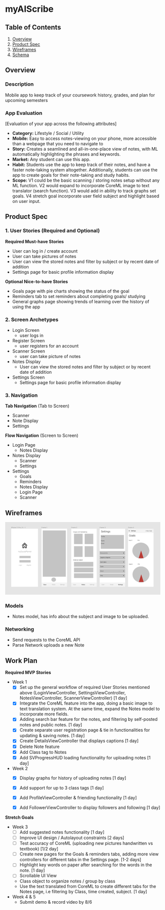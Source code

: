 

# myAIScribe

## Table of Contents
1. [Overview](#Overview)
1. [Product Spec](#Product-Spec)
1. [Wireframes](#Wireframes)
2. [Schema](#Schema)

## Overview
### Description
Mobile app to keep track of your coursework history, grades, and plan for upcoming semesters

### App Evaluation
[Evaluation of your app across the following attributes]
- **Category:** Lifestyle / Social / Utility
- **Mobile:** Easy to access notes-viewing on your phone, more accessible than a webpage that you need to navigate to
- **Story:** Creates a seamlined and all-in-one-place view of notes, with ML automatically highlighting the phrases and keywords. 
- **Market:** Any student can use this app. 
- **Habit:** Students use the app to keep track of their notes, and have a faster note-taking system altogether. Additionally, students can use the app to create goals for their note-taking and study habits. 
- **Scope:** V1 could be the basic scanning / storing notes setup without any ML function. V2 would expand to incorporate CoreML image to text translator (search function). V3 would add in ability to track graphs set goals. V4 stretch goal incorporate user field subject and highlight based on user input. 

## Product Spec

### 1. User Stories (Required and Optional)

**Required Must-have Stories**

* User can log in / create account
* User can take pictures of notes 
* User can view the stored notes and filter by subject or by recent date of addition
* Settings page for basic profile information display



**Optional Nice-to-have Stories**

* Goals page with pie charts showing the status of the goal 
* Reminders tab to set reminders about completing goals/ studying
* General graphs page showing trends of learning over the history of using the app 

### 2. Screen Archetypes

* Login Screen
   * user logs in
* Register Screen
   * user registers for an account
* Scanner Screen
   * user can take picture of notes
* Notes Display 
   * User can view the stored notes and filter by subject or by recent date of addition
* Settings Screen
   * Settings page for basic profile information display

### 3. Navigation

**Tab Navigation** (Tab to Screen)

* Scanner
* Note Display
* Settings

**Flow Navigation** (Screen to Screen)

* Login Page
   * Notes Display
* Notes Display
   * Scanner
   * Settings
* Settings
   * Goals
   * Reminders
   * Notes Display
   * Login Page
   * Scanner

## Wireframes

![figma wireframes](https://github.com/sarah-gu/myAIScribe/blob/main/figma.png)


### Models
- Notes model, has info about the subject and image to be uploaded. 
### Networking
- Send requests to the CoreML API 
- Parse Network uploads a new Note 

## Work Plan 
**Required MVP Stories**
* Week 1
  - [X] Set up the general workflow of required User Stories mentioned above (LoginViewController, SettingsViewController, NotesViewController, ScannerViewController) [1 day]
  - [X] Integrate the CoreML feature into the app, doing a basic image to text translation system. At the same time, expand the Notes model to incorporate more fields. 
  - [X] Adding search bar feature for the notes, and filtering by self-posted notes and public notes. [1 day] 
  - [X] Create separate user registration page & tie in functionalities for updating & saving notes. [1 day]
  - [X] Create DetailsViewController that displays captions [1 day]
  - [X] Delete Note feature 
  - [X] Add Class tag to Notes 
  - [X] Add SVProgressHUD loading functionality for uploading notes [1 day] 
* Week 2
  - [X] Display graphs for history of uploading notes [1 day]
  - [X] Add support for up to 3 class tags [1 day] 
  - [X] Add ProfileViewController & friending functionality [1 day]
  - [X] Add FollowerViewController to display followers and following [1 day] 

  
**Stretch Goals**
* Week 3 
  - [ ] Add suggested notes functionality [1 day]
  - [ ] Improve UI design / Autolayout constraints [2 days] 
  - [ ] Test accuracy of CoreML (uploading new pictures handwritten vs textbook) [1/2 day] 
  - [ ] Create new pages for the Goals & reminders tabs, adding more view controllers for different tabs in the Settings page. [1-2 days]
  - [ ] Highlight key words on paper after searching for the words in the note. [1 day] 
  - [ ] Scrollable UI View 
  * Class object to organize notes / group by class
  * Use the text translated from CoreML to create different tabs for the Notes page, i.e filtering by Class, time created, subject.  [1 day]
* Week 4 & 5
  * Submit demo & record video by 8/6








